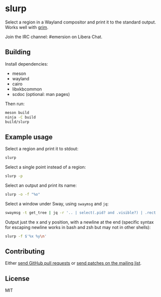 # slurp

Select a region in a Wayland compositor and print it to the standard output.
Works well with [grim](https://github.com/emersion/grim).

Join the IRC channel: #emersion on Libera Chat.

## Building

Install dependencies:

* meson
* wayland
* cairo
* libxkbcommon
* scdoc (optional: man pages)

Then run:

```sh
meson build
ninja -C build
build/slurp
```

## Example usage

Select a region and print it to stdout:

```sh
slurp
```

Select a single point instead of a region:

```sh
slurp -p
```

Select an output and print its name:

```sh
slurp -o -f "%o"
```

Select a window under Sway, using `swaymsg` and `jq`:

```sh
swaymsg -t get_tree | jq -r '.. | select(.pid? and .visible?) | .rect | "\(.x),\(.y) \(.width)x\(.height)"' | slurp
```

Output just the x and y position, with a newline at the end (specific syntax for escaping newline works in bash and zsh but may not in other shells):

```sh
slurp -f $'%x %y\n'
```

## Contributing

Either [send GitHub pull requests][1] or [send patches on the mailing list][2].

## License

MIT

[1]: https://github.com/emersion/slurp
[2]: https://lists.sr.ht/%7Eemersion/public-inbox
